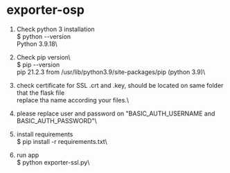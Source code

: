 # exporter-osp

1. Check python 3 installation\
   $ python --version\
      Python 3.9.18\

2. Check pip version\  
   $ pip --version\
     pip 21.2.3 from /usr/lib/python3.9/site-packages/pip (python 3.9)\

3. check certificate for SSL .crt and .key, should be located on same folder that the flask file\
   replace tha name according your files.\
   
4. please replace user and password on "BASIC_AUTH_USERNAME and BASIC_AUTH_PASSWORD"\

5. install requirements\
   $ pip install -r requirements.txt\

6. run app\
   $ python exporter-ssl.py\
